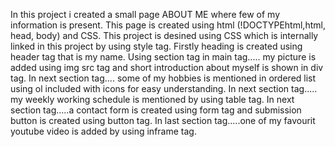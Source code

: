 In this project i created a small page ABOUT ME where few of my information is present. 
This page is created using html (!DOCTYPEhtml,html, head, body) and CSS.
This project is desined using CSS which is  internally linked in this project by using style tag.
Firstly heading is created using header tag that is my name.
Using section tag in main tag..... my picture is added using img src tag and short introduction about myself is shown in div tag.
In next section tag.... some of my hobbies is mentioned in ordered list using   ol  included  with icons for easy understanding.
In next section tag..... my weekly working schedule is mentioned by using table tag.
In next section tag.....a contact form is created using form tag and submission button is created using button tag.
In last section tag.....one of my favourit youtube video is  added by using inframe tag.  
